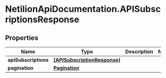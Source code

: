 # NetilionApiDocumentation.APISubscriptionsResponse

## Properties
Name | Type | Description | Notes
------------ | ------------- | ------------- | -------------
**apiSubscriptions** | [**[APISubscriptionResponse]**](APISubscriptionResponse.md) |  | 
**pagination** | [**Pagination**](Pagination.md) |  | 
